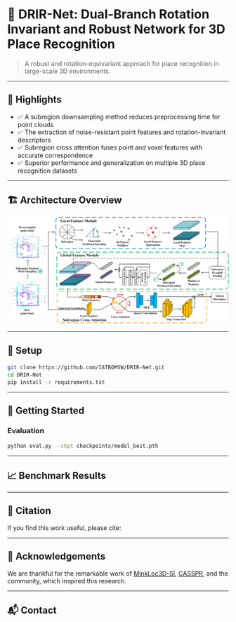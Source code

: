 

# 📍 DRIR-Net: Dual-Branch Rotation Invariant and Robust Network for 3D Place Recognition

> A robust and rotation-equivariant approach for place recognition in large-scale 3D environments.  

---

## 🌟 Highlights

- ✅ A subregion downsampling method reduces preprocessing time for point clouds
- ✅ The extraction of noise-resistant point features and rotation-invariant descriptors
- ✅ Subregion cross attention fuses point and voxel features with accurate correspondence
- ✅ Superior performance and generalization on multiple 3D place recognition datasets

---

## 🏗️ Architecture Overview

![Architecture](figures/pipline.jpg)

---

## 🔧 Setup

```bash
git clone https://github.com/IATBOMSW/DRIR-Net.git
cd DRIR-Net
pip install -r requirements.txt
```

---

## 🚀 Getting Started


### Evaluation
```bash
python eval.py --ckpt checkpoints/model_best.pth
```

---

## 📈 Benchmark Results


---

## 📄 Citation

If you find this work useful, please cite:

---

## 🙏 Acknowledgements

We are thankful for the remarkable work of [MinkLoc3D-SI](https://github.com/KamilZywanowski/MinkLoc3D-SI), [CASSPR](https://github.com/Yan-Xia/CASSPR), and the  community, which inspired this research.

---

## 📬 Contact


```

